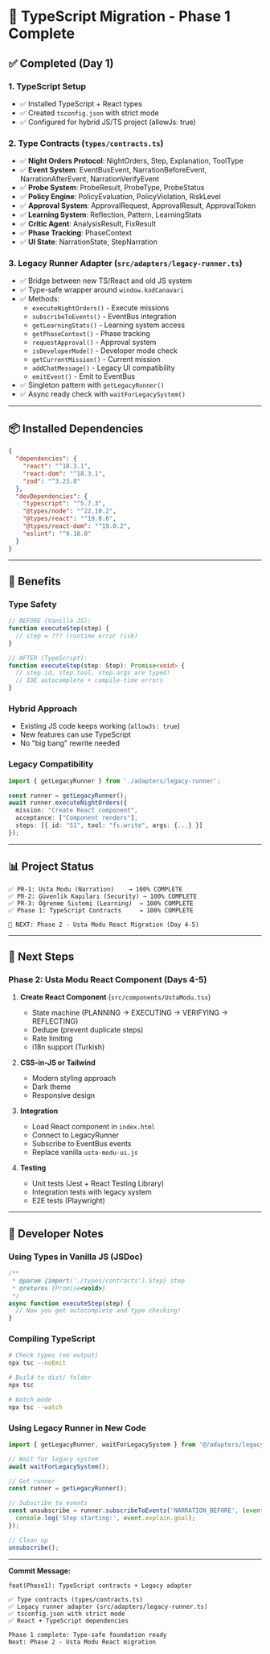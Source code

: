 # 🔷 TypeScript Migration - Phase 1 Complete

## ✅ Completed (Day 1)

### **1. TypeScript Setup**
- ✅ Installed TypeScript + React types
- ✅ Created `tsconfig.json` with strict mode
- ✅ Configured for hybrid JS/TS project (allowJs: true)

### **2. Type Contracts (`types/contracts.ts`)**
- ✅ **Night Orders Protocol**: NightOrders, Step, Explanation, ToolType
- ✅ **Event System**: EventBusEvent, NarrationBeforeEvent, NarrationAfterEvent, NarrationVerifyEvent
- ✅ **Probe System**: ProbeResult, ProbeType, ProbeStatus
- ✅ **Policy Engine**: PolicyEvaluation, PolicyViolation, RiskLevel
- ✅ **Approval System**: ApprovalRequest, ApprovalResult, ApprovalToken
- ✅ **Learning System**: Reflection, Pattern, LearningStats
- ✅ **Critic Agent**: AnalysisResult, FixResult
- ✅ **Phase Tracking**: PhaseContext
- ✅ **UI State**: NarrationState, StepNarration

### **3. Legacy Runner Adapter (`src/adapters/legacy-runner.ts`)**
- ✅ Bridge between new TS/React and old JS system
- ✅ Type-safe wrapper around `window.kodCanavari`
- ✅ Methods:
  - `executeNightOrders()` - Execute missions
  - `subscribeToEvents()` - EventBus integration
  - `getLearningStats()` - Learning system access
  - `getPhaseContext()` - Phase tracking
  - `requestApproval()` - Approval system
  - `isDeveloperMode()` - Developer mode check
  - `getCurrentMission()` - Current mission
  - `addChatMessage()` - Legacy UI compatibility
  - `emitEvent()` - Emit to EventBus
- ✅ Singleton pattern with `getLegacyRunner()`
- ✅ Async ready check with `waitForLegacySystem()`

---

## 📦 **Installed Dependencies**

```json
{
  "dependencies": {
    "react": "^18.3.1",
    "react-dom": "^18.3.1",
    "zod": "^3.23.8"
  },
  "devDependencies": {
    "typescript": "^5.7.3",
    "@types/node": "^22.10.2",
    "@types/react": "^19.0.6",
    "@types/react-dom": "^19.0.2",
    "eslint": "^9.18.0"
  }
}
```

---

## 🎯 **Benefits**

### **Type Safety**
```typescript
// BEFORE (Vanilla JS):
function executeStep(step) {
  // step = ??? (runtime error risk)
}

// AFTER (TypeScript):
function executeStep(step: Step): Promise<void> {
  // step.id, step.tool, step.args are typed!
  // IDE autocomplete + compile-time errors
}
```

### **Hybrid Approach**
- Existing JS code keeps working (`allowJs: true`)
- New features can use TypeScript
- No "big bang" rewrite needed

### **Legacy Compatibility**
```typescript
import { getLegacyRunner } from './adapters/legacy-runner';

const runner = getLegacyRunner();
await runner.executeNightOrders({
  mission: "Create React component",
  acceptance: ["Component renders"],
  steps: [{ id: "S1", tool: "fs.write", args: {...} }]
});
```

---

## 📊 **Project Status**

```
✅ PR-1: Usta Modu (Narration)    → 100% COMPLETE
✅ PR-2: Güvenlik Kapıları (Security) → 100% COMPLETE
✅ PR-3: Öğrenme Sistemi (Learning)  → 100% COMPLETE
✅ Phase 1: TypeScript Contracts     → 100% COMPLETE

🔄 NEXT: Phase 2 - Usta Modu React Migration (Day 4-5)
```

---

## 🚀 **Next Steps**

### **Phase 2: Usta Modu React Component (Days 4-5)**

1. **Create React Component** (`src/components/UstaModu.tsx`)
   - State machine (PLANNING → EXECUTING → VERIFYING → REFLECTING)
   - Dedupe (prevent duplicate steps)
   - Rate limiting
   - i18n support (Turkish)

2. **CSS-in-JS or Tailwind**
   - Modern styling approach
   - Dark theme
   - Responsive design

3. **Integration**
   - Load React component in `index.html`
   - Connect to LegacyRunner
   - Subscribe to EventBus events
   - Replace vanilla `usta-modu-ui.js`

4. **Testing**
   - Unit tests (Jest + React Testing Library)
   - Integration tests with legacy system
   - E2E tests (Playwright)

---

## 📝 **Developer Notes**

### **Using Types in Vanilla JS (JSDoc)**

```javascript
/**
 * @param {import('./types/contracts').Step} step
 * @returns {Promise<void>}
 */
async function executeStep(step) {
  // Now you get autocomplete and type checking!
}
```

### **Compiling TypeScript**

```bash
# Check types (no output)
npx tsc --noEmit

# Build to dist/ folder
npx tsc

# Watch mode
npx tsc --watch
```

### **Using Legacy Runner in New Code**

```typescript
import { getLegacyRunner, waitForLegacySystem } from '@/adapters/legacy-runner';

// Wait for legacy system
await waitForLegacySystem();

// Get runner
const runner = getLegacyRunner();

// Subscribe to events
const unsubscribe = runner.subscribeToEvents('NARRATION_BEFORE', (event) => {
  console.log('Step starting:', event.explain.goal);
});

// Clean up
unsubscribe();
```

---

**Commit Message:**
```
feat(Phase1): TypeScript contracts + Legacy adapter

✅ Type contracts (types/contracts.ts)
✅ Legacy runner adapter (src/adapters/legacy-runner.ts)
✅ tsconfig.json with strict mode
✅ React + TypeScript dependencies

Phase 1 complete: Type-safe foundation ready
Next: Phase 2 - Usta Modu React migration
```

